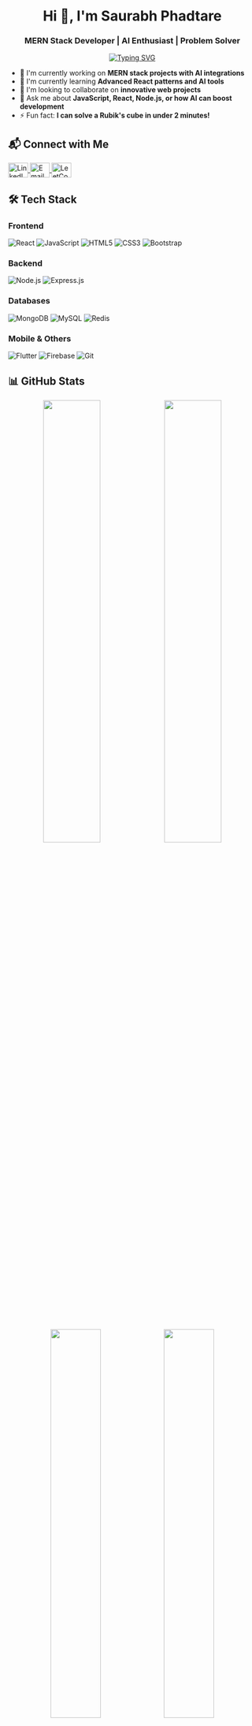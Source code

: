 <h1 align="center">Hi 👋, I'm Saurabh Phadtare</h1>
<h3 align="center">MERN Stack Developer | AI Enthusiast | Problem Solver</h3>

<p align="center">
  <a href="https://git.io/typing-svg"><img src="https://readme-typing-svg.demolab.com?font=Fira+Code&pause=1000&width=435&lines=Building+scalable+web+applications;Leveraging+AI+for+better+solutions;Passionate+about+clean+code;Creating+impactful+user+experiences" alt="Typing SVG" /></a>
</p>

- 🔭 I'm currently working on **MERN stack projects with AI integrations**
- 🌱 I'm currently learning **Advanced React patterns and AI tools**
- 👯 I'm looking to collaborate on **innovative web projects**
- 💬 Ask me about **JavaScript, React, Node.js, or how AI can boost development**
- ⚡ Fun fact: **I can solve a Rubik's cube in under 2 minutes!**

## 📬 Connect with Me

<p align="left">
  <a href="https://linkedin.com/in/saurabh-phadtare-373a21296/" target="blank">
    <img align="center" src="https://raw.githubusercontent.com/rahuldkjain/github-profile-readme-generator/master/src/images/icons/Social/linked-in-alt.svg" alt="LinkedIn" height="30" width="40" />
  </a>
  <a href="mailto:saurabhphadtare901@gmail.com" target="blank">
    <img align="center" src="https://img.icons8.com/color/48/000000/gmail-new.png" alt="Email" height="30" width="40" />
  </a>
  <a href="https://leetcode.com/yourusername/" target="blank">
    <img align="center" src="https://raw.githubusercontent.com/rahuldkjain/github-profile-readme-generator/master/src/images/icons/Social/leet-code.svg" alt="LeetCode" height="30" width="40" />
  </a>
</p>

## 🛠️ Tech Stack

### Frontend
<p>
  <img src="https://img.shields.io/badge/React-20232A?style=for-the-badge&logo=react&logoColor=61DAFB" alt="React" />
  <img src="https://img.shields.io/badge/JavaScript-F7DF1E?style=for-the-badge&logo=javascript&logoColor=black" alt="JavaScript" />
  <img src="https://img.shields.io/badge/HTML5-E34F26?style=for-the-badge&logo=html5&logoColor=white" alt="HTML5" />
  <img src="https://img.shields.io/badge/CSS3-1572B6?style=for-the-badge&logo=css3&logoColor=white" alt="CSS3" />
  <img src="https://img.shields.io/badge/Bootstrap-563D7C?style=for-the-badge&logo=bootstrap&logoColor=white" alt="Bootstrap" />
</p>

### Backend
<p>
  <img src="https://img.shields.io/badge/Node.js-339933?style=for-the-badge&logo=nodedotjs&logoColor=white" alt="Node.js" />
  <img src="https://img.shields.io/badge/Express.js-000000?style=for-the-badge&logo=express&logoColor=white" alt="Express.js" />
</p>

### Databases
<p>
  <img src="https://img.shields.io/badge/MongoDB-4EA94B?style=for-the-badge&logo=mongodb&logoColor=white" alt="MongoDB" />
  <img src="https://img.shields.io/badge/MySQL-005C84?style=for-the-badge&logo=mysql&logoColor=white" alt="MySQL" />
  <img src="https://img.shields.io/badge/Redis-DC382D?style=for-the-badge&logo=redis&logoColor=white" alt="Redis" />
</p>

### Mobile & Others
<p>
  <img src="https://img.shields.io/badge/Flutter-02569B?style=for-the-badge&logo=flutter&logoColor=white" alt="Flutter" />
  <img src="https://img.shields.io/badge/Firebase-FFCA28?style=for-the-badge&logo=firebase&logoColor=black" alt="Firebase" />
  <img src="https://img.shields.io/badge/Git-F05032?style=for-the-badge&logo=git&logoColor=white" alt="Git" />
</p>

## 📊 GitHub Stats

<p align="center">
  <img width="48%" src="https://github-readme-stats.vercel.app/api?username=saurabh106&show_icons=true&theme=radical" />
  <img width="48%" src="https://github-readme-streak-stats.herokuapp.com/?user=saurabh106&theme=radical" />
</p>

<p align="center">
  <img width="45%" src="https://github-readme-stats.vercel.app/api/top-langs/?username=saurabh106&layout=compact&theme=radical" />
  <img width="45%" src="https://github-profile-trophy.vercel.app/?username=saurabh106&theme=radical&row=2&column=3" />
</p>

## 🔥 Recent Activity

<!--START_SECTION:activity-->
<!--END_SECTION:activity-->

<p align="center"> 
  Visitor count<br>
  <img src="https://profile-counter.glitch.me/saurabh106/count.svg" />
</p>
